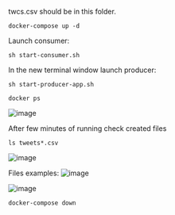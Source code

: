 twcs.csv should be in this folder.

```
docker-compose up -d
```
Launch consumer:
```
sh start-consumer.sh
```
In the new terminal window launch producer:
```
sh start-producer-app.sh
```
```
docker ps
```
![image](https://user-images.githubusercontent.com/54286666/172720143-48dad7ca-4f0f-4f56-a8cd-d579779882db.png)

After few minutes of running check created files
```
ls tweets*.csv
```
![image](https://user-images.githubusercontent.com/54286666/172721567-1a482816-7325-4ed0-b641-f12721dcce74.png)


Files examples:
![image](https://user-images.githubusercontent.com/54286666/172721793-78c9e373-e44a-4cea-b6c7-7c71fdbc34ca.png)

![image](https://user-images.githubusercontent.com/54286666/172721863-ea3ab443-6d81-4d22-8aac-13919010a65a.png)

```
docker-compose down
```
